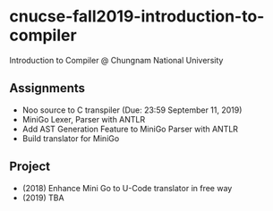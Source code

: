 # cnucse-fall2019-introduction-to-compiler
Introduction to Compiler @ Chungnam National University

## Assignments
 * Noo source to C transpiler (Due: 23:59 September 11, 2019)
 * MiniGo Lexer, Parser with ANTLR
 * Add AST Generation Feature to MiniGo Parser with ANTLR
 * Build translator for MiniGo

## Project
 * (2018) Enhance Mini Go to U-Code translator in free way
 * (2019) TBA
